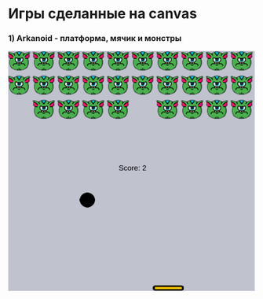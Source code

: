 # Игры сделанные на canvas

### 1) Arkanoid - платформа, мячик и монстры

<img src="./assets/1.jpg" />